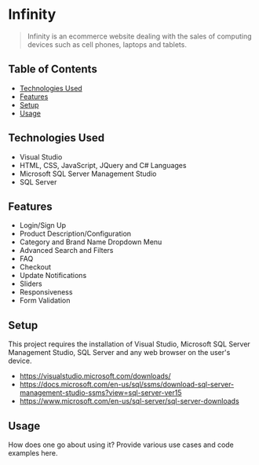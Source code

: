 # Infinity
> Infinity is an ecommerce website dealing with the sales of computing devices such as cell  phones, laptops and tablets.  


## Table of Contents
* [Technologies Used](#technologies-used)
* [Features](#features)
* [Setup](#setup)
* [Usage](#usage)


## Technologies Used
- Visual Studio
- HTML, CSS, JavaScript, JQuery and C# Languages
- Microsoft SQL Server Management Studio
- SQL Server


## Features
- Login/Sign Up
- Product Description/Configuration
- Category and Brand Name Dropdown Menu
- Advanced Search and Filters
- FAQ
- Checkout
- Update Notifications
- Sliders 
- Responsiveness
- Form Validation


## Setup
This project requires the installation of Visual Studio, Microsoft SQL Server Management Studio, SQL Server and any web browser on the user's device.
- https://visualstudio.microsoft.com/downloads/
- https://docs.microsoft.com/en-us/sql/ssms/download-sql-server-management-studio-ssms?view=sql-server-ver15
- https://www.microsoft.com/en-us/sql-server/sql-server-downloads


## Usage
How does one go about using it?
Provide various use cases and code examples here.
